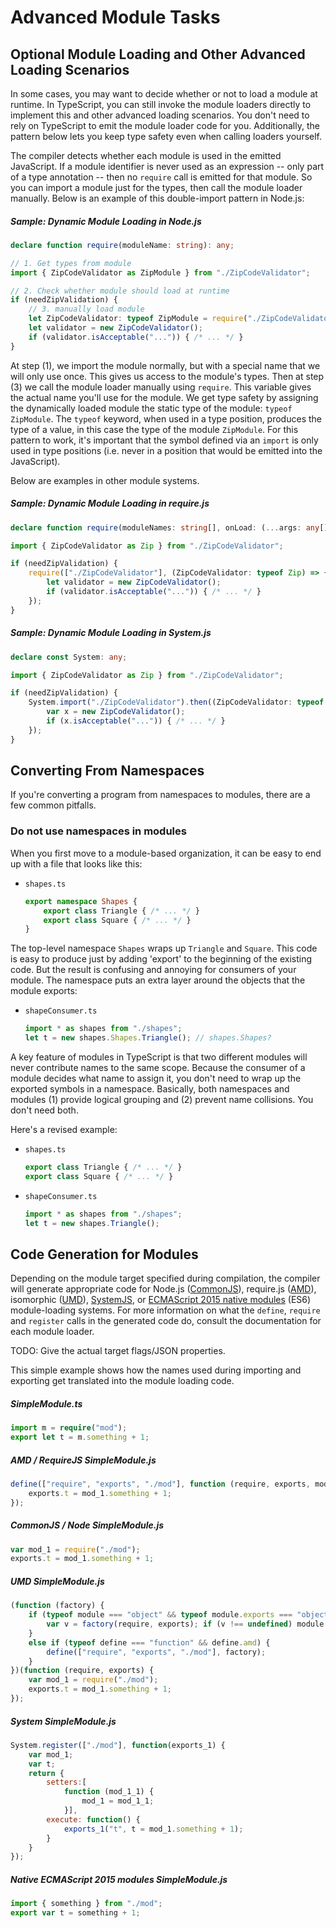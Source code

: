 # Advanced Module Tasks

## Optional Module Loading and Other Advanced Loading Scenarios

In some cases, you may want to decide whether or not to load a module at runtime.
In TypeScript, you can still invoke the module loaders directly to implement this and other advanced loading scenarios.
You don't need to rely on TypeScript to emit the module loader code for you.
Additionally, the pattern below lets you keep type safety even when calling loaders yourself.

The compiler detects whether each module is used in the emitted JavaScript.
If a module identifier is never used as an expression -- only part of a type annotation -- then no `require` call is emitted for that module.
So you can import a module just for the types, then call the module loader manually.
Below is an example of this double-import pattern in Node.js:

##### Sample: Dynamic Module Loading in Node.js

```ts
declare function require(moduleName: string): any;

// 1. Get types from module
import { ZipCodeValidator as ZipModule } from "./ZipCodeValidator";

// 2. Check whether module should load at runtime
if (needZipValidation) {
    // 3. manually load module
    let ZipCodeValidator: typeof ZipModule = require("./ZipCodeValidator");
    let validator = new ZipCodeValidator();
    if (validator.isAcceptable("...")) { /* ... */ }
}
```

At step (1), we import the module normally, but with a special name that we will only use once.
This gives us access to the module's types.
Then at step (3) we call the module loader manually using `require`.
This variable gives the actual name you'll use for the module.
We get type safety by assigning the dynamically loaded module the static type of the module: `typeof ZipModule`.
The `typeof` keyword, when used in a type position, produces the type of a value, in this case the type of the module `ZipModule`.
For this pattern to work, it's important that the symbol defined via an `import` is only used in type positions (i.e. never in a position that would be emitted into the JavaScript).

Below are examples in other module systems.

##### Sample: Dynamic Module Loading in require.js

```ts
declare function require(moduleNames: string[], onLoad: (...args: any[]) => void): void;

import { ZipCodeValidator as Zip } from "./ZipCodeValidator";

if (needZipValidation) {
    require(["./ZipCodeValidator"], (ZipCodeValidator: typeof Zip) => {
        let validator = new ZipCodeValidator();
        if (validator.isAcceptable("...")) { /* ... */ }
    });
}
```

##### Sample: Dynamic Module Loading in System.js

```ts
declare const System: any;

import { ZipCodeValidator as Zip } from "./ZipCodeValidator";

if (needZipValidation) {
    System.import("./ZipCodeValidator").then((ZipCodeValidator: typeof Zip) => {
        var x = new ZipCodeValidator();
        if (x.isAcceptable("...")) { /* ... */ }
    });
}
```

## Converting From Namespaces

If you're converting a program from namespaces to modules, there are a few common pitfalls.

### Do not use namespaces in modules

When you first move to a module-based organization, it can be easy to end up with a file that looks like this:

* `shapes.ts`

  ```ts
  export namespace Shapes {
      export class Triangle { /* ... */ }
      export class Square { /* ... */ }
  }
  ```

The top-level namespace `Shapes` wraps up `Triangle` and `Square`.
This code is easy to produce just by adding 'export' to the beginning of the existing code.
But the result is confusing and annoying for consumers of your module.
The namespace puts an extra layer around the objects that the module exports:

* `shapeConsumer.ts`

  ```ts
  import * as shapes from "./shapes";
  let t = new shapes.Shapes.Triangle(); // shapes.Shapes?
  ```

A key feature of modules in TypeScript is that two different modules will never contribute names to the same scope.
Because the consumer of a module decides what name to assign it, you don't need to wrap up the exported symbols in a namespace.
Basically, both namespaces and modules (1) provide logical grouping and (2) prevent name collisions.
You don't need both.

Here's a revised example:

* `shapes.ts`

  ```ts
  export class Triangle { /* ... */ }
  export class Square { /* ... */ }
  ```

* `shapeConsumer.ts`

  ```ts
  import * as shapes from "./shapes";
  let t = new shapes.Triangle();
  ```

## Code Generation for Modules

Depending on the module target specified during compilation, the compiler will generate appropriate code for Node.js ([CommonJS](http://wiki.commonjs.org/wiki/CommonJS)), require.js ([AMD](https://github.com/amdjs/amdjs-api/wiki/AMD)), isomorphic ([UMD](https://github.com/umdjs/umd)), [SystemJS](https://github.com/systemjs/systemjs), or [ECMAScript 2015 native modules](http://www.ecma-international.org/ecma-262/6.0/#sec-modules) (ES6) module-loading systems.
For more information on what the `define`, `require` and `register` calls in the generated code do, consult the documentation for each module loader.

TODO: Give the actual target flags/JSON properties.

This simple example shows how the names used during importing and exporting get translated into the module loading code.

##### SimpleModule.ts

```ts
import m = require("mod");
export let t = m.something + 1;
```

##### AMD / RequireJS SimpleModule.js

```js
define(["require", "exports", "./mod"], function (require, exports, mod_1) {
    exports.t = mod_1.something + 1;
});
```

##### CommonJS / Node SimpleModule.js

```js
var mod_1 = require("./mod");
exports.t = mod_1.something + 1;
```

##### UMD SimpleModule.js

```js
(function (factory) {
    if (typeof module === "object" && typeof module.exports === "object") {
        var v = factory(require, exports); if (v !== undefined) module.exports = v;
    }
    else if (typeof define === "function" && define.amd) {
        define(["require", "exports", "./mod"], factory);
    }
})(function (require, exports) {
    var mod_1 = require("./mod");
    exports.t = mod_1.something + 1;
});
```

##### System SimpleModule.js

```js
System.register(["./mod"], function(exports_1) {
    var mod_1;
    var t;
    return {
        setters:[
            function (mod_1_1) {
                mod_1 = mod_1_1;
            }],
        execute: function() {
            exports_1("t", t = mod_1.something + 1);
        }
    }
});
```

##### Native ECMAScript 2015 modules SimpleModule.js

```js
import { something } from "./mod";
export var t = something + 1;
```

